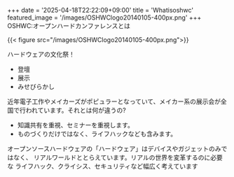 +++
date = '2025-04-18T22:22:09+09:00'
title = 'Whatisoshwc'
featured_image = '/images/OSHWClogo20140105-400px.png'
+++
OSHWC:オープンハードカンファレンスとは

{{< figure src="/images/OSHWClogo20140105-400px.png">}}


ハードウェアの文化祭！

- 登壇
- 展示
- みせびらかし

近年電子工作やメイカーズがポピュラーとなっていて、メイカー系の展示会が全国で行われています。それとは何が違うの?

- 知識共有を重視、セミナーを重視します。
- ものづくりだけではなく、ライフハックなども含みます。

オープンソースハードウェアの「ハードウェア」はデバイスやガジェットのみではなく、
リアルワールドととらえています。リアルの世界を変革するのに必要な
ライフハック、クライシス、セキュリティなど幅広く考えています
